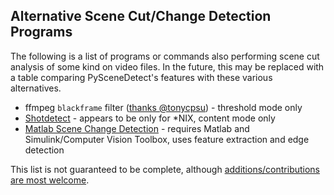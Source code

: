 
## Alternative Scene Cut/Change Detection Programs

The following is a list of programs or commands also performing scene cut analysis of some kind on video files.  In the future, this may be replaced with a table comparing PySceneDetect's features with these various alternatives.

 - ffmpeg `blackframe` filter ([thanks @tonycpsu](https://github.com/Breakthrough/PySceneDetect/issues/7)) - threshold mode only
 - [Shotdetect](http://johmathe.name/shotdetect.html) - appears to be only for *NIX, content mode only
 - [Matlab Scene Change Detection](http://www.mathworks.com/help/vision/examples/scene-change-detection.html) - requires Matlab and Simulink/Computer Vision Toolbox, uses feature extraction and edge detection

This list is not guaranteed to be complete, although [additions/contributions are most welcome](contributing.md).


